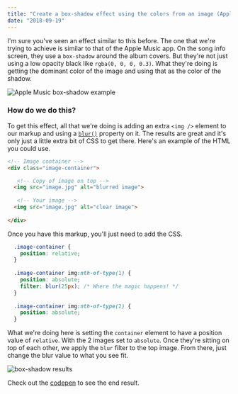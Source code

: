 ```yaml
---
title: "Create a box-shadow effect using the colors from an image (Apple Music Style)"
date: "2018-09-19"
---
```


I'm sure you've seen an effect similar to this before. The one that we're trying to achieve is similar to that of the Apple Music app. On the song info screen, they use a `box-shadow` around the album covers. But they're not just using a low opacity black like `rgba(0, 0, 0, 0.3)`. What they're doing is getting the dominant color of the image and using that as the color of the shadow.

![](https://res.cloudinary.com/dkutta9yu/image/upload/v1537392580/blog/box-shadow.jpg "Apple Music box-shadow example")

### How do we do this?
To get this effect, all that we're doing is adding an extra `<img />` element to our markup and using a [`blur()`](https://developer.mozilla.org/en-US/docs/Web/CSS/filter-function/blur) property on it. The results are great and it's only just a little extra bit of CSS to get there. Here's an example of the HTML you could use.

```html
<!-- Image container -->
<div class="image-container">

   <!-- Copy of image on top -->
  <img src="image.jpg" alt="blurred image">
  
   <!-- Your image -->
  <img src="image.jpg" alt="clear image">
  
</div>
```

Once you have this markup, you'll just need to add the CSS.

```css
  .image-container {
    position: relative; 
  }
  
  .image-container img:nth-of-type(1) {
    position: absolute; 
    filter: blur(25px); /* Where the magic happens! */
  }
  
  .image-container img:nth-of-type(2) {
    position: absolute; 
  }
```
What we're doing here is setting the `container` element to have a position value of `relative`. With the 2 images set to `absolute`. Once they're sitting on top of each other, we apply the `blur` filter to the top image. From there, just change the blur value to what you see fit. 

![](https://res.cloudinary.com/dkutta9yu/image/upload/v1537478029/box-shadow-effect.jpg "box-shadow results")

Check out the [codepen](https://codepen.io/NelCo/pen/dqaaao/)  to see the end result.